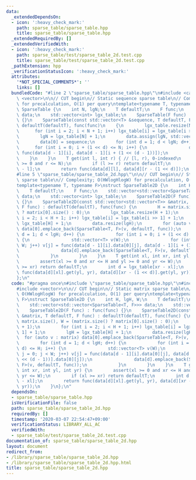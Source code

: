 ```yaml
---
data:
  _extendedDependsOn:
  - icon: ':heavy_check_mark:'
    path: sparse_table/sparse_table.hpp
    title: sparse_table/sparse_table.hpp
  _extendedRequiredBy: []
  _extendedVerifiedWith:
  - icon: ':heavy_check_mark:'
    path: sparse_table/test/sparse_table_2d.test.cpp
    title: sparse_table/test/sparse_table_2d.test.cpp
  _pathExtension: hpp
  _verificationStatusIcon: ':heavy_check_mark:'
  attributes:
    '*NOT_SPECIAL_COMMENTS*': ''
    links: []
  bundledCode: "#line 2 \"sparse_table/sparse_table.hpp\"\n#include <cassert>\n#include\
    \ <vector>\n\n// CUT begin\n// Static sequence sparse table\n// Complexity: O(NlogN)\
    \ for precalculation, O(1) per query\ntemplate<typename T, typename F>\nstruct\
    \ SparseTable {\n    int N, lgN;\n    T defaultT;\n    F func;\n    std::vector<std::vector<T>>\
    \ data;\n    std::vector<int> lgx_table;\n    SparseTable(F func) : func(func)\
    \ {}\n    SparseTable(const std::vector<T> &sequence, T defaultT, F func) : N(sequence.size()),\
    \ defaultT(defaultT), func(func)\n    {\n        lgx_table.resize(N + 1);\n  \
    \      for (int i = 2; i < N + 1; i++) lgx_table[i] = lgx_table[i >> 1] + 1;\n\
    \        lgN = lgx_table[N] + 1;\n        data.assign(lgN, std::vector<T>(N, defaultT));\n\
    \        data[0] = sequence;\n        for (int d = 1; d < lgN; d++) {\n      \
    \      for (int i = 0; i + (1 << d) <= N; i++) {\n                data[d][i] =\
    \ func(data[d - 1][i], data[d - 1][i + (1 << (d - 1))]);\n            }\n    \
    \    }\n    }\n    T get(int l, int r) { // [l, r), 0-indexed\n        assert(l\
    \ >= 0 and r <= N);\n        if (l >= r) return defaultT;\n        int d = lgx_table[r\
    \ - l];\n        return func(data[d][l], data[d][r - (1 << d)]);\n    }\n};\n\
    #line 5 \"sparse_table/sparse_table_2d.hpp\"\n\n// CUT begin\n// Static matrix\
    \ sparse table\n// Complexity; O(HWlogHlogW) for precalculation, O(1) per query\n\
    template<typename T, typename F>\nstruct SparseTable2D {\n    int H, lgH, W;\n\
    \    T defaultT;\n    F func;\n    std::vector<std::vector<SparseTable<T, F>>>\
    \ data;\n    std::vector<int> lgx_table;\n    SparseTable2D(F func) : func(func)\
    \ {}\n    SparseTable2D(const std::vector<std::vector<T>> &matrix, T defaultT,\
    \ F func) : defaultT(defaultT), func(func) {\n        H = matrix.size(), W = (matrix.size()\
    \ ? matrix[0].size() : 0);\n        lgx_table.resize(H + 1);\n        for (int\
    \ i = 2; i < H + 1; i++) lgx_table[i] = lgx_table[i >> 1] + 1;\n        lgH =\
    \ lgx_table[H] + 1;\n        data.resize(lgH);\n        for (auto v : matrix)\
    \ data[0].emplace_back(SparseTable<T, F>(v, defaultT, func));\n        for (int\
    \ d = 1; d < lgH; d++) {\n            for (int i = 0; i + (1 << d) <= H; i++)\
    \ {\n                std::vector<T> v(W);\n                for (int j = 0; j <\
    \ W; j++) v[j] = func(data[d - 1][i].data[0][j], data[d - 1][i + (1 << (d - 1))].data[0][j]);\n\
    \                data[d].emplace_back(SparseTable<T, F>(v, defaultT, func));\n\
    \            }\n        }\n    }\n    T get(int xl, int xr, int yl, int yr) {\n\
    \        assert(xl >= 0 and xr <= H and yl >= 0 and yr <= W);\n        if (xl\
    \ >= xr) return defaultT;\n        int d = lgx_table[xr - xl];\n        return\
    \ func(data[d][xl].get(yl, yr), data[d][xr - (1 << d)].get(yl, yr));\n    }\n\
    };\n"
  code: "#pragma once\n#include \"sparse_table/sparse_table.hpp\"\n#include <cassert>\n\
    #include <vector>\n\n// CUT begin\n// Static matrix sparse table\n// Complexity;\
    \ O(HWlogHlogW) for precalculation, O(1) per query\ntemplate<typename T, typename\
    \ F>\nstruct SparseTable2D {\n    int H, lgH, W;\n    T defaultT;\n    F func;\n\
    \    std::vector<std::vector<SparseTable<T, F>>> data;\n    std::vector<int> lgx_table;\n\
    \    SparseTable2D(F func) : func(func) {}\n    SparseTable2D(const std::vector<std::vector<T>>\
    \ &matrix, T defaultT, F func) : defaultT(defaultT), func(func) {\n        H =\
    \ matrix.size(), W = (matrix.size() ? matrix[0].size() : 0);\n        lgx_table.resize(H\
    \ + 1);\n        for (int i = 2; i < H + 1; i++) lgx_table[i] = lgx_table[i >>\
    \ 1] + 1;\n        lgH = lgx_table[H] + 1;\n        data.resize(lgH);\n      \
    \  for (auto v : matrix) data[0].emplace_back(SparseTable<T, F>(v, defaultT, func));\n\
    \        for (int d = 1; d < lgH; d++) {\n            for (int i = 0; i + (1 <<\
    \ d) <= H; i++) {\n                std::vector<T> v(W);\n                for (int\
    \ j = 0; j < W; j++) v[j] = func(data[d - 1][i].data[0][j], data[d - 1][i + (1\
    \ << (d - 1))].data[0][j]);\n                data[d].emplace_back(SparseTable<T,\
    \ F>(v, defaultT, func));\n            }\n        }\n    }\n    T get(int xl,\
    \ int xr, int yl, int yr) {\n        assert(xl >= 0 and xr <= H and yl >= 0 and\
    \ yr <= W);\n        if (xl >= xr) return defaultT;\n        int d = lgx_table[xr\
    \ - xl];\n        return func(data[d][xl].get(yl, yr), data[d][xr - (1 << d)].get(yl,\
    \ yr));\n    }\n};\n"
  dependsOn:
  - sparse_table/sparse_table.hpp
  isVerificationFile: false
  path: sparse_table/sparse_table_2d.hpp
  requiredBy: []
  timestamp: '2020-03-07 22:54:47+09:00'
  verificationStatus: LIBRARY_ALL_AC
  verifiedWith:
  - sparse_table/test/sparse_table_2d.test.cpp
documentation_of: sparse_table/sparse_table_2d.hpp
layout: document
redirect_from:
- /library/sparse_table/sparse_table_2d.hpp
- /library/sparse_table/sparse_table_2d.hpp.html
title: sparse_table/sparse_table_2d.hpp
---
```

